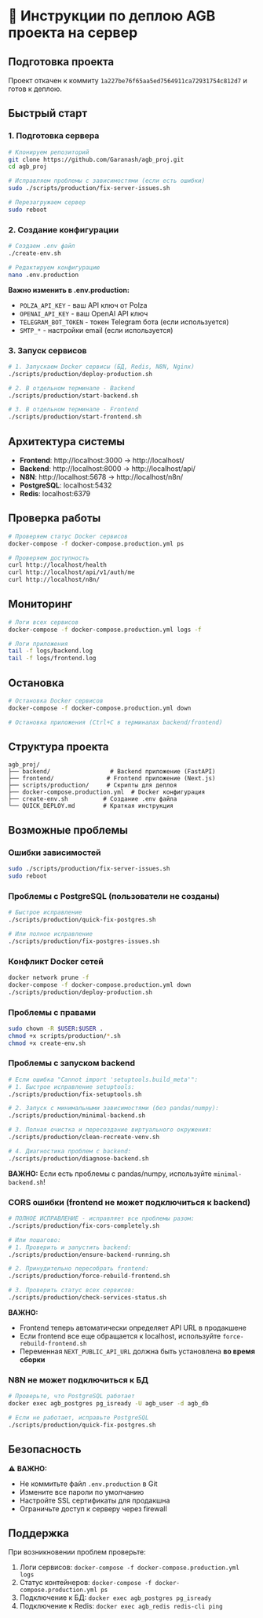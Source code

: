 # 🚀 Инструкции по деплою AGB проекта на сервер

## Подготовка проекта

Проект откачен к коммиту `1a227be76f65aa5ed7564911ca72931754c812d7` и готов к деплою.

## Быстрый старт

### 1. Подготовка сервера

```bash
# Клонируем репозиторий
git clone https://github.com/Garanash/agb_proj.git
cd agb_proj

# Исправляем проблемы с зависимостями (если есть ошибки)
sudo ./scripts/production/fix-server-issues.sh

# Перезагружаем сервер
sudo reboot
```

### 2. Создание конфигурации

```bash
# Создаем .env файл
./create-env.sh

# Редактируем конфигурацию
nano .env.production
```

**Важно изменить в .env.production:**
- `POLZA_API_KEY` - ваш API ключ от Polza
- `OPENAI_API_KEY` - ваш OpenAI API ключ
- `TELEGRAM_BOT_TOKEN` - токен Telegram бота (если используется)
- `SMTP_*` - настройки email (если используется)

### 3. Запуск сервисов

```bash
# 1. Запускаем Docker сервисы (БД, Redis, N8N, Nginx)
./scripts/production/deploy-production.sh

# 2. В отдельном терминале - Backend
./scripts/production/start-backend.sh

# 3. В отдельном терминале - Frontend
./scripts/production/start-frontend.sh
```

## Архитектура системы

- **Frontend**: http://localhost:3000 → http://localhost/
- **Backend**: http://localhost:8000 → http://localhost/api/
- **N8N**: http://localhost:5678 → http://localhost/n8n/
- **PostgreSQL**: localhost:5432
- **Redis**: localhost:6379

## Проверка работы

```bash
# Проверяем статус Docker сервисов
docker-compose -f docker-compose.production.yml ps

# Проверяем доступность
curl http://localhost/health
curl http://localhost/api/v1/auth/me
curl http://localhost/n8n/
```

## Мониторинг

```bash
# Логи всех сервисов
docker-compose -f docker-compose.production.yml logs -f

# Логи приложения
tail -f logs/backend.log
tail -f logs/frontend.log
```

## Остановка

```bash
# Остановка Docker сервисов
docker-compose -f docker-compose.production.yml down

# Остановка приложения (Ctrl+C в терминалах backend/frontend)
```

## Структура проекта

```
agb_proj/
├── backend/                 # Backend приложение (FastAPI)
├── frontend/               # Frontend приложение (Next.js)
├── scripts/production/     # Скрипты для деплоя
├── docker-compose.production.yml  # Docker конфигурация
├── create-env.sh          # Создание .env файла
└── QUICK_DEPLOY.md        # Краткая инструкция
```

## Возможные проблемы

### Ошибки зависимостей
```bash
sudo ./scripts/production/fix-server-issues.sh
sudo reboot
```

### Проблемы с PostgreSQL (пользователи не созданы)
```bash
# Быстрое исправление
./scripts/production/quick-fix-postgres.sh

# Или полное исправление
./scripts/production/fix-postgres-issues.sh
```

### Конфликт Docker сетей
```bash
docker network prune -f
docker-compose -f docker-compose.production.yml down
./scripts/production/deploy-production.sh
```

### Проблемы с правами
```bash
sudo chown -R $USER:$USER .
chmod +x scripts/production/*.sh
chmod +x create-env.sh
```

### Проблемы с запуском backend
```bash
# Если ошибка "Cannot import 'setuptools.build_meta'":
# 1. Быстрое исправление setuptools:
./scripts/production/fix-setuptools.sh

# 2. Запуск с минимальными зависимостями (без pandas/numpy):
./scripts/production/minimal-backend.sh

# 3. Полная очистка и пересоздание виртуального окружения:
./scripts/production/clean-recreate-venv.sh

# 4. Диагностика проблем с backend:
./scripts/production/diagnose-backend.sh
```

**ВАЖНО:** Если есть проблемы с pandas/numpy, используйте `minimal-backend.sh`!

### CORS ошибки (frontend не может подключиться к backend)
```bash
# ПОЛНОЕ ИСПРАВЛЕНИЕ - исправляет все проблемы разом:
./scripts/production/fix-cors-completely.sh

# Или пошагово:
# 1. Проверить и запустить backend:
./scripts/production/ensure-backend-running.sh

# 2. Принудительно пересобрать frontend:
./scripts/production/force-rebuild-frontend.sh

# 3. Проверить статус всех сервисов:
./scripts/production/check-services-status.sh
```

**ВАЖНО:** 
- Frontend теперь автоматически определяет API URL в продакшене
- Если frontend все еще обращается к localhost, используйте `force-rebuild-frontend.sh`
- Переменная `NEXT_PUBLIC_API_URL` должна быть установлена **во время сборки**

### N8N не может подключиться к БД
```bash
# Проверьте, что PostgreSQL работает
docker exec agb_postgres pg_isready -U agb_user -d agb_db

# Если не работает, исправьте PostgreSQL
./scripts/production/quick-fix-postgres.sh
```

## Безопасность

⚠️ **ВАЖНО:**
- Не коммитьте файл `.env.production` в Git
- Измените все пароли по умолчанию
- Настройте SSL сертификаты для продакшна
- Ограничьте доступ к серверу через firewall

## Поддержка

При возникновении проблем проверьте:
1. Логи сервисов: `docker-compose -f docker-compose.production.yml logs`
2. Статус контейнеров: `docker-compose -f docker-compose.production.yml ps`
3. Подключение к БД: `docker exec agb_postgres pg_isready`
4. Подключение к Redis: `docker exec agb_redis redis-cli ping`
